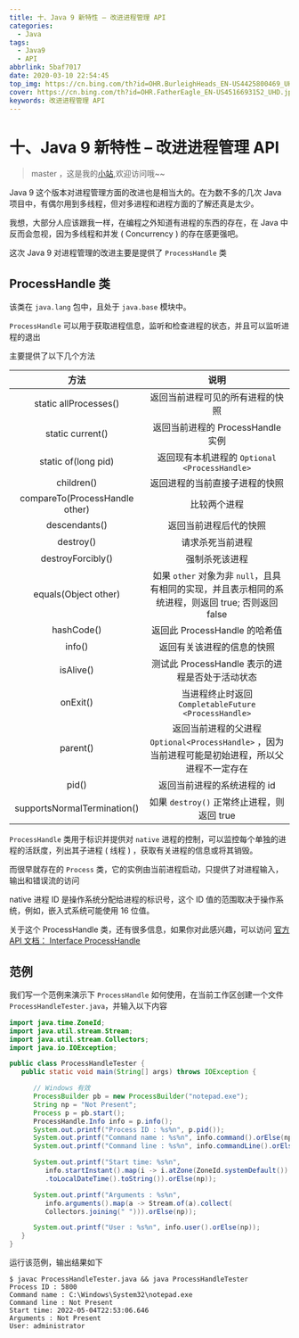 ```yaml
---
title: 十、Java 9 新特性 – 改进进程管理 API
categories:
  - Java
tags:
  - Java9
  - API
abbrlink: 5baf7017
date: 2020-03-10 22:54:45
top_img: https://cn.bing.com/th?id=OHR.BurleighHeads_EN-US4425800469_UHD.jpg
cover: https://cn.bing.com/th?id=OHR.FatherEagle_EN-US4516693152_UHD.jpg
keywords: 改进进程管理 API
---
```


# 十、Java 9 新特性 – 改进进程管理 API
> master ，这是我的[小站](https://www.tryrun.top),欢迎访问哦~~

Java 9 这个版本对进程管理方面的改进也是相当大的。在为数不多的几次 Java 项目中，有偶尔用到多线程，但对多进程和进程方面的了解还真是太少。

我想，大部分人应该跟我一样，在编程之外知道有进程的东西的存在，在 Java 中反而会忽视，因为多线程和并发 ( Concurrency ) 的存在感更强吧。

这次 Java 9 对进程管理的改进主要是提供了 `ProcessHandle` 类

## ProcessHandle 类

该类在 `java.lang` 包中，且处于 `java.base` 模块中。

`ProcessHandle` 可以用于获取进程信息，监听和检查进程的状态，并且可以监听进程的退出

主要提供了以下几个方法

|              方法              |                             说明                             |
| :----------------------------: | :----------------------------------------------------------: |
|     static allProcesses()      |               返回当前进程可见的所有进程的快照               |
|        static current()        |              返回当前进程的 ProcessHandle 实例               |
|      static of(long pid)       |        返回现有本机进程的 `Optional <ProcessHandle>`         |
|           children()           |                返回进程的当前直接子进程的快照                |
| compareTo(ProcessHandle other) |                         比较两个进程                         |
|         descendants()          |                    返回当前进程后代的快照                    |
|           destroy()            |                       请求杀死当前进程                       |
|       destroyForcibly()        |                        强制杀死该进程                        |
|      equals(Object other)      | 如果 `other` 对象为非 `null`，且具有相同的实现，并且表示相同的系统进程，则返回 true; 否则返回 false |
|           hashCode()           |                返回此 ProcessHandle 的哈希值                 |
|             info()             |                  返回有关该进程的信息的快照                  |
|           isAlive()            |       测试此 ProcessHandle 表示的进程是否处于活动状态        |
|            onExit()            |     当进程终止时返回 `CompletableFuture <ProcessHandle>`     |
|            parent()            | 返回当前进程的父进程 `Optional<ProcessHandle>` ，因为当前进程可能是初始进程，所以父进程不一定存在 |
|             pid()              |                 返回当前进程的系统进程的 id                  |
|  supportsNormalTermination()   |          如果 `destroy()` 正常终止进程，则返回 true          |

`ProcessHandle` 类用于标识并提供对 `native` 进程的控制，可以监控每个单独的进程的活跃度，列出其子进程 ( 线程 ) ，获取有关进程的信息或将其销毁。

而很早就存在的 `Process` 类，它的实例由当前进程启动，只提供了对进程输入，输出和错误流的访问

native 进程 ID 是操作系统分配给进程的标识号，这个 ID 值的范围取决于操作系统，例如，嵌入式系统可能使用 16 位值。

关于这个 ProcessHandle 类，还有很多信息，如果你对此感兴趣，可以访问 [官方 API 文档： Interface ProcessHandle](https://docs.oracle.com/javase/10/docs/api/java/lang/ProcessHandle.html)

## 范例

我们写一个范例来演示下 `ProcessHandle` 如何使用，在当前工作区创建一个文件 `ProcessHandleTester.java`，并输入以下内容

```JAVA
import java.time.ZoneId;
import java.util.stream.Stream;
import java.util.stream.Collectors;
import java.io.IOException;

public class ProcessHandleTester {
   public static void main(String[] args) throws IOException {

      // Windows 有效
      ProcessBuilder pb = new ProcessBuilder("notepad.exe");
      String np = "Not Present";
      Process p = pb.start();
      ProcessHandle.Info info = p.info();
      System.out.printf("Process ID : %s%n", p.pid());
      System.out.printf("Command name : %s%n", info.command().orElse(np));
      System.out.printf("Command line : %s%n", info.commandLine().orElse(np));

      System.out.printf("Start time: %s%n",
         info.startInstant().map(i -> i.atZone(ZoneId.systemDefault())
         .toLocalDateTime().toString()).orElse(np));

      System.out.printf("Arguments : %s%n",
         info.arguments().map(a -> Stream.of(a).collect(
         Collectors.joining(" "))).orElse(np));

      System.out.printf("User : %s%n", info.user().orElse(np));
   } 
}
```

运行该范例，输出结果如下

```
$ javac ProcessHandleTester.java && java ProcessHandleTester
Process ID : 5800
Command name : C:\Windows\System32\notepad.exe
Command line : Not Present
Start time: 2022-05-04T22:53:06.646
Arguments : Not Present
User: administrator
```